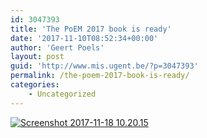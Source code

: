 ```yaml
---
id: 3047393
title: 'The PoEM 2017 book is ready'
date: '2017-11-10T08:52:34+00:00'
author: 'Geert Poels'
layout: post
guid: 'http://www.mis.ugent.be/?p=3047393'
permalink: /the-poem-2017-book-is-ready/
categories:
    - Uncategorized
---
```


[![Screenshot 2017-11-18 10.20.15](http://www.mis.ugent.be/wp-content/uploads/2017/11/Screenshot-2017-11-18-10.20.15-199x300.png)](http://www.mis.ugent.be/wp-content/uploads/2017/11/Screenshot-2017-11-18-10.20.15.png)